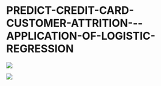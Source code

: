 # PREDICT-CREDIT-CARD-CUSTOMER-ATTRITION---APPLICATION-OF-LOGISTIC-REGRESSION

![](https://www.code-inspector.com/project/25415/score/svg)

![](https://www.code-inspector.com/project/25415/status/svg)
